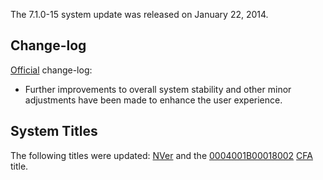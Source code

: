 The 7.1.0-15 system update was released on January 22, 2014.

## Change-log

[Official](http://en-americas-support.nintendo.com/app/answers/detail/a_id/231)
change-log:

- Further improvements to overall system stability and other minor
  adjustments have been made to enhance the user experience.

## System Titles

The following titles were updated: [NVer](NVer "wikilink") and the
[0004001B00018002](Title_list "wikilink") [CFA](NCCH "wikilink") title.